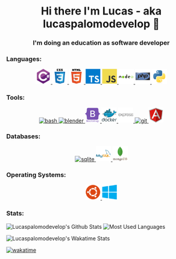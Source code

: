 <h1 align="center">Hi there I'm Lucas - aka lucaspalomodevelop 👋</h1>
<h3 align="center">I'm doing an education as software developer</h3>

<h3 align="left">Languages:</h3>
<p align="center">

   <!--<a href="https://isocpp.org/" target="_blank">
    <img
      src="https://cdn.worldvectorlogo.com/logos/c.svg"
      alt="c++"
      width="40"
      height="40"
    />
  </a>-->
  <a href="https://www.w3schools.com/cs/" target="_blank">
    <img
      src="https://raw.githubusercontent.com/devicons/devicon/master/icons/csharp/csharp-original.svg"
      alt="csharp"
      width="40"
      height="40"
    />
  </a>
  <a href="https://www.w3schools.com/css/" target="_blank">
    <img
      src="https://raw.githubusercontent.com/devicons/devicon/master/icons/css3/css3-original-wordmark.svg"
      alt="css3"
      width="40"
      height="40"
    />
  </a>
  <a href="https://www.w3.org/html/" target="_blank">
    <img
      src="https://raw.githubusercontent.com/devicons/devicon/master/icons/html5/html5-original-wordmark.svg"
      alt="html5"
      width="40"
      height="40"
    />
  </a>
     <a
    href="https://www.typescriptlang.org/"
    target="_blank"
  >
    <img
      src="https://github.com/devicons/devicon/blob/master/icons/typescript/typescript-original.svg"
      alt="javascript"
      width="40"
      height="40"
    />
  <a
    href="https://developer.mozilla.org/en-US/docs/Web/JavaScript"
    target="_blank"
  >
    <img
      src="https://raw.githubusercontent.com/devicons/devicon/master/icons/javascript/javascript-original.svg"
      alt="javascript"
      width="40"
      height="40"
    />
  </a>
   <a href="https://nodejs.org" target="_blank">
    <img
      src="https://raw.githubusercontent.com/devicons/devicon/master/icons/nodejs/nodejs-original-wordmark.svg"
      alt="nodejs"
      width="40"
      height="40"
    />
  </a>
  <a href="https://www.php.net" target="_blank">
    <img
      src="https://raw.githubusercontent.com/devicons/devicon/master/icons/php/php-original.svg"
      alt="php"
      width="40"
      height="40"
    />
  </a>
    <a href="https://www.python.org" target="_blank">
    <img
      src="https://raw.githubusercontent.com/devicons/devicon/master/icons/python/python-original.svg"
      alt="python"
      width="40"
      height="40"
    />
  </a>

</p>

<h3 align="left">Tools:</h3>
<p align="center">
  <a href="https://www.gnu.org/software/bash/" target="_blank">
    <img
      src="https://www.vectorlogo.zone/logos/gnu_bash/gnu_bash-icon.svg"
      alt="bash"
      width="40"
      height="40"
    />
  </a>
  <a href="https://www.blender.org/" target="_blank">
    <img
      src="https://download.blender.org/branding/community/blender_community_badge_white.svg"
      alt="blender"
      width="40"
      height="40"
    />
  </a>
  <a href="https://getbootstrap.com" target="_blank">
    <img
      src="https://raw.githubusercontent.com/devicons/devicon/master/icons/bootstrap/bootstrap-plain-wordmark.svg"
      alt="bootstrap"
      width="40"
      height="40"
    />
  </a>
     <!--<a href="https://tailwindcss.com/" target="_blank">
    <img
      src="https://raw.githubusercontent.com/devicons/devicon/9f4f5cdb393299a81125eb5127929ea7bfe42889/icons/tailwindcss/tailwindcss-plain.svg"
      alt="tailwind"
      width="40"
      height="40"
    />
  </a>-->
   
  <a href="https://www.docker.com/" target="_blank">
    <img
      src="https://raw.githubusercontent.com/devicons/devicon/master/icons/docker/docker-original-wordmark.svg"
      alt="docker"
      width="40"
      height="40"
    />
  </a>
  <a href="https://expressjs.com" target="_blank">
    <img
      src="https://raw.githubusercontent.com/devicons/devicon/master/icons/express/express-original-wordmark.svg"
      alt="express"
      width="40"
      height="40"
    />
  </a>
  <a href="https://git-scm.com/" target="_blank">
    <img
      src="https://www.vectorlogo.zone/logos/git-scm/git-scm-icon.svg"
      alt="git"
      width="40"
      height="40"
    />
  </a>
  <!--<a href="https://www.linux.org/" target="_blank">
    <img
      src="https://raw.githubusercontent.com/devicons/devicon/master/icons/linux/linux-original.svg"
      alt="linux"
      width="40"
      height="40"
    />
  </a>-->
  <!--<a href="https://postman.com" target="_blank">
    <img
      src="https://www.vectorlogo.zone/logos/getpostman/getpostman-icon.svg"
      alt="postman"
      width="40"
      height="40"
    />
  </a>-->
  <!--<a href="https://reactjs.org/" target="_blank">
    <img
      src="https://raw.githubusercontent.com/devicons/devicon/master/icons/react/react-original-wordmark.svg"
      alt="react"
      width="40"
      height="40"
    />
  </a>-->
    <a href="https://angular.io/" target="_blank">
    <img
      src="https://github.com/devicons/devicon/blob/master/icons/angularjs/angularjs-original.svg"
      alt="Angular"
      width="40"
      height="40"
    />
  </a>
  <!--<a href="https://unity.com/" target="_blank">
    <img
      src="https://www.vectorlogo.zone/logos/unity3d/unity3d-icon.svg"
      alt="unity"
      width="40"
      height="40"
    />
  </a>-->
</p>
  <h3 align="left">Databases:</h3>
<p align="center">
  
   <a href="https://www.sqlite.org/" target="_blank">
    <img
      src="https://www.vectorlogo.zone/logos/sqlite/sqlite-icon.svg"
      alt="sqlite"
      width="40"
      height="40"
    />
  </a>
    <a href="https://www.mysql.com/" target="_blank">
    <img
      src="https://raw.githubusercontent.com/devicons/devicon/master/icons/mysql/mysql-original-wordmark.svg"
      alt="mysql"
      width="40"
      height="40"
    />
  </a>
   <a href="https://www.mongodb.com/" target="_blank">
    <img
      src="https://raw.githubusercontent.com/devicons/devicon/master/icons/mongodb/mongodb-original-wordmark.svg"
      alt="mongodb"
      width="40"
      height="40"
    />
  </a>

  
  </p>
  
  <h3 align="left"> Operating Systems:</h3>
  <p align="center">
      <a href="https://ubuntu.com/" target="_blank">
    <img
      src="https://github.com/devicons/devicon/blob/master/icons/ubuntu/ubuntu-plain.svg"
      alt="Ubuntu"
      width="40"
      height="40"
    />
  </a>
   <a href="https://www.microsoft.com/de-de/windows" target="_blank">
    <img
      src="https://github.com/devicons/devicon/blob/master/icons/windows8/windows8-original.svg"
      alt="Windows"
      width="40"
      height="40"
    />
  </a>
  
  </p>
  
 <h3 align="left">Stats:</h3>
  <p align="center">
  
  ![Lucaspalomodevelop's Github Stats](https://github-readme-stats.vercel.app/api?username=lucaspalomodevelop&count_private=true&show_icons=true&theme=radical)
  ![Most Used Languages](https://github-readme-stats.vercel.app/api/top-langs/?username=lucaspalomodevelop&theme=radical)
   
  ![Lucaspalomodevelop's Wakatime Stats](https://github-readme-stats.vercel.app/api/wakatime?username=lucaspalomodevelop&show_icons=true&theme=radical) 
   
   [![wakatime](https://wakatime.com/badge/user/4af6bc3c-a9c8-4b6a-bfa0-6718827c0523.svg)](https://wakatime.com/@4af6bc3c-a9c8-4b6a-bfa0-6718827c0523)
   

   

  </p>
